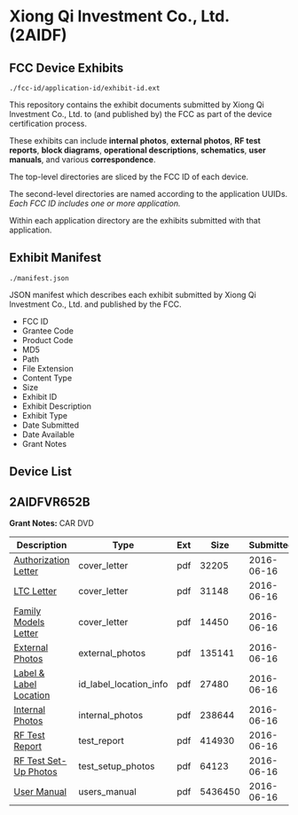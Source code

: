 # Xiong Qi lnvestment Co., Ltd. (2AIDF)
## FCC Device Exhibits

```
./fcc-id/application-id/exhibit-id.ext
```

This repository contains the exhibit documents submitted by Xiong Qi lnvestment Co., Ltd. to (and published by) the FCC as part of the device certification process.

These exhibits can include **internal photos**, **external photos**, **RF test reports**, **block diagrams**, **operational descriptions**, **schematics**, **user manuals**, and various **correspondence**.

The top-level directories are sliced by the FCC ID of each device.

The second-level directories are named according to the application UUIDs. *Each FCC ID includes one or more application.*

Within each application directory are the exhibits submitted with that application. 

## Exhibit Manifest

```
./manifest.json
```

JSON manifest which describes each exhibit submitted by Xiong Qi lnvestment Co., Ltd. and published by the FCC.

- FCC ID
- Grantee Code
- Product Code
- MD5
- Path
- File Extension
- Content Type
- Size
- Exhibit ID
- Exhibit Description
- Exhibit Type
- Date Submitted
- Date Available
- Grant Notes

## Device List
## 2AIDFVR652B
**Grant Notes:** CAR DVD

| Description | Type | Ext | Size | Submitted | Available |
| ----------- | ---- | --- | ---- | --------- | --------- |
| [Authorization Letter](2AIDFVR652B/5ba140199527b036104e1e2d923ae4d3/3030117.pdf) | cover_letter | pdf | 32205 | 2016-06-16 | 2016-06-16 |
| [LTC Letter](2AIDFVR652B/5ba140199527b036104e1e2d923ae4d3/3030119.pdf) | cover_letter | pdf | 31148 | 2016-06-16 | 2016-06-16 |
| [Family Models Letter](2AIDFVR652B/5ba140199527b036104e1e2d923ae4d3/3030120.pdf) | cover_letter | pdf | 14450 | 2016-06-16 | 2016-06-16 |
| [External Photos](2AIDFVR652B/5ba140199527b036104e1e2d923ae4d3/3030121.pdf) | external_photos | pdf | 135141 | 2016-06-16 | 2016-06-16 |
| [Label & Label Location](2AIDFVR652B/5ba140199527b036104e1e2d923ae4d3/3030122.pdf) | id_label_location_info | pdf | 27480 | 2016-06-16 | 2016-06-16 |
| [Internal Photos](2AIDFVR652B/5ba140199527b036104e1e2d923ae4d3/3030123.pdf) | internal_photos | pdf | 238644 | 2016-06-16 | 2016-06-16 |
| [RF Test Report](2AIDFVR652B/5ba140199527b036104e1e2d923ae4d3/3030132.pdf) | test_report | pdf | 414930 | 2016-06-16 | 2016-06-16 |
| [RF Test Set-Up Photos](2AIDFVR652B/5ba140199527b036104e1e2d923ae4d3/3030130.pdf) | test_setup_photos | pdf | 64123 | 2016-06-16 | 2016-06-16 |
| [User Manual](2AIDFVR652B/5ba140199527b036104e1e2d923ae4d3/3030135.pdf) | users_manual | pdf | 5436450 | 2016-06-16 | 2016-06-16 |
